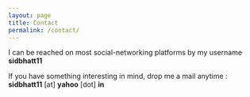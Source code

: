 ```yaml
---
layout: page
title: Contact
permalink: /contact/
---
```


I can be reached on most social-networking platforms by my username **sidbhatt11**

If you have something interesting in mind, drop me a mail anytime : <br>**sidbhatt11** [at] **yahoo** [dot] **in**